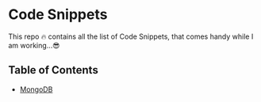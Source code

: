 # Code Snippets

This repo 🔥 contains all the list of Code Snippets, that comes handy while I am working...😎

## Table of Contents

- [MongoDB](/MongoDB)